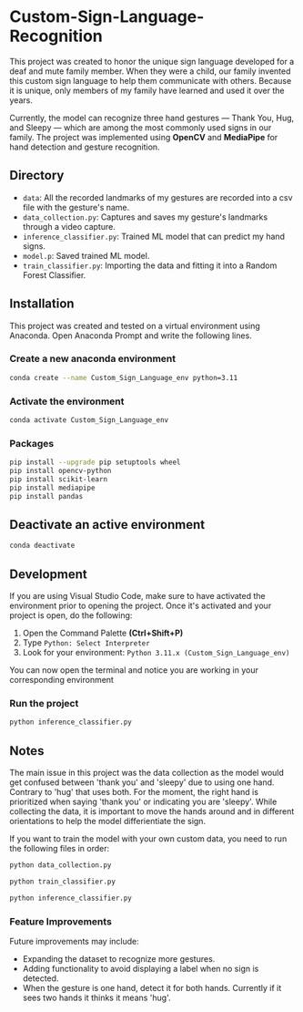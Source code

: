 # Custom-Sign-Language-Recognition
This project was created to honor the unique sign language developed for a deaf and mute family member. When they were a child, our family invented this custom sign language to help them communicate with others. Because it is unique, only members of my family have learned and used it over the years.

Currently, the model can recognize three hand gestures — Thank You, Hug, and Sleepy — which are among the most commonly used signs in our family.
The project was implemented using **OpenCV** and **MediaPipe** for hand detection and gesture recognition.

## Directory
- `data`: All the recorded landmarks of my gestures are recorded into a csv file with the gesture's name.
- `data_collection.py`: Captures and saves my gesture's landmarks through a video capture.
- `inference_classifier.py`: Trained ML model that can predict my hand signs.
- `model.p`: Saved trained ML model.
- `train_classifier.py`: Importing the data and fitting it into a Random Forest Classifier.

## Installation
This project was created and tested on a virtual environment using Anaconda. Open Anaconda Prompt and write the following lines.

### Create a new anaconda environment
```bash
conda create --name Custom_Sign_Language_env python=3.11
```

### Activate the environment
```bash
conda activate Custom_Sign_Language_env
```
### Packages
```bash
pip install --upgrade pip setuptools wheel
pip install opencv-python
pip install scikit-learn
pip install mediapipe
pip install pandas
```

## Deactivate an active environment
```bash
conda deactivate
```

## Development
If you are using Visual Studio Code, make sure to have activated the environment prior to opening the project. Once it's activated and your project is open, do the following:
1. Open the Command Palette **(Ctrl+Shift+P)**
2. Type `Python: Select Interpreter`
3. Look for your environment:
   ` Python 3.11.x (Custom_Sign_Language_env) `

You can now open the terminal and notice you are working in your corresponding environment

### Run the project
```bash
python inference_classifier.py
```

## Notes
The main issue in this project was the data collection as the model would get confused between 'thank you' and 'sleepy' due to using one hand. Contrary to 'hug' that uses both. For the moment, the right hand is prioritized when saying 'thank you' or indicating you are 'sleepy'. While collecting the data, it is important to move the hands around and in different orientations to help the model differientiate the sign.

If you want to train the model with your own custom data, you need to run the following files in order:
```bash
python data_collection.py
```

```bash
python train_classifier.py
```

```bash
python inference_classifier.py
```
### Feature Improvements
Future improvements may include:
- Expanding the dataset to recognize more gestures.
- Adding functionality to avoid displaying a label when no sign is detected.
- When the gesture is one hand, detect it for both hands. Currently if it sees two hands it thinks it means 'hug'.
